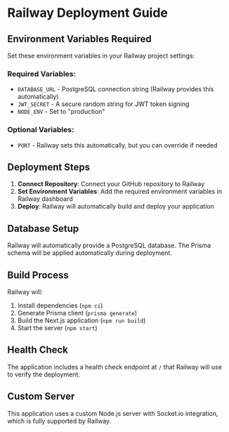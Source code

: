 # Railway Deployment Guide

## Environment Variables Required

Set these environment variables in your Railway project settings:

### Required Variables:
- `DATABASE_URL` - PostgreSQL connection string (Railway provides this automatically)
- `JWT_SECRET` - A secure random string for JWT token signing
- `NODE_ENV` - Set to "production"

### Optional Variables:
- `PORT` - Railway sets this automatically, but you can override if needed

## Deployment Steps

1. **Connect Repository**: Connect your GitHub repository to Railway
2. **Set Environment Variables**: Add the required environment variables in Railway dashboard
3. **Deploy**: Railway will automatically build and deploy your application

## Database Setup

Railway will automatically provide a PostgreSQL database. The Prisma schema will be applied automatically during deployment.

## Build Process

Railway will:
1. Install dependencies (`npm ci`)
2. Generate Prisma client (`prisma generate`)
3. Build the Next.js application (`npm run build`)
4. Start the server (`npm start`)

## Health Check

The application includes a health check endpoint at `/` that Railway will use to verify the deployment.

## Custom Server

This application uses a custom Node.js server with Socket.io integration, which is fully supported by Railway.

